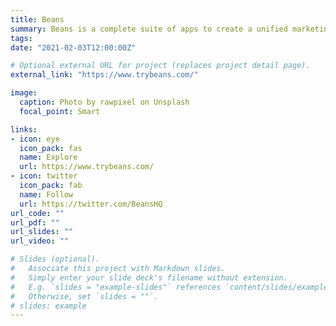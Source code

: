 ```yaml
---
title: Beans
summary: Beans is a complete suite of apps to create a unified marketing experience for retailers online shops
tags:
date: "2021-02-03T12:00:00Z"

# Optional external URL for project (replaces project detail page).
external_link: "https://www.trybeans.com/"

image:
  caption: Photo by rawpixel on Unsplash
  focal_point: Smart

links:
- icon: eye
  icon_pack: fas
  name: Explore
  url: https://www.trybeans.com/
- icon: twitter
  icon_pack: fab
  name: Follow
  url: https://twitter.com/BeansHQ
url_code: ""
url_pdf: ""
url_slides: ""
url_video: ""

# Slides (optional).
#   Associate this project with Markdown slides.
#   Simply enter your slide deck's filename without extension.
#   E.g. `slides = "example-slides"` references `content/slides/example-slides.md`.
#   Otherwise, set `slides = ""`.
# slides: example
---
```

[comment]: <> (Project detail if there is no external detail page)
